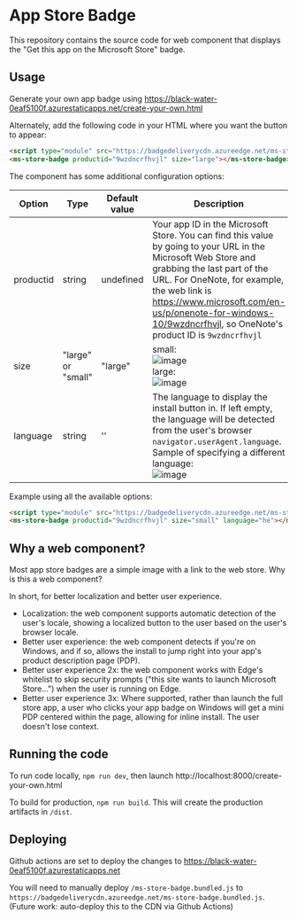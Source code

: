 # App Store Badge

This repository contains the source code for web component that displays the "Get this app on the Microsoft Store" badge.

## Usage

Generate your own app badge using https://black-water-0eaf5100f.azurestaticapps.net/create-your-own.html

Alternately, add the following code in your HTML where you want the button to appear:

```html
<script type="module" src="https://badgedeliverycdn.azureedge.net/ms-store-badge.bundled.js"></script>
<ms-store-badge productid="9wzdncrfhvjl" size="large"></ms-store-badge>
```

The component has some additional configuration options:

| Option         | Type     | Default value | Description |
|--------------|-----------|------------|------------|
| productid | string  | undefined | Your app ID in the Microsoft Store. You can find this value by going to your URL in the Microsoft Web Store and grabbing the last part of the URL. For OneNote, for example, the web link is https://www.microsoft.com/en-us/p/onenote-for-windows-10/9wzdncrfhvjl, so OneNote's product ID is `9wzdncrfhvjl` |
| size | "large" or "small"  | "large" | small:<br>![image](https://user-images.githubusercontent.com/312936/135373704-9e786838-d75e-4962-bcf1-255b88de67b5.png)<br>large:<br> ![image](https://user-images.githubusercontent.com/312936/135373726-0eda0945-7d6d-413d-8af4-70e812509cf5.png)  |
| language | string | '' | The language to display the install button in. If left empty, the language will be detected from the user's browser `navigator.userAgent.language`. <br>Sample of specifying a different language:<br>![image](https://user-images.githubusercontent.com/312936/135517471-707d855e-300e-4a5d-92ea-16fd3a55556d.png) |

Example using all the available options:

```html
<script type="module" src="https://badgedeliverycdn.azureedge.net/ms-store-badge.bundled.js"></script>
<ms-store-badge productid="9wzdncrfhvjl" size="small" language="he"></ms-store-badge>
```

## Why a web component?

Most app store badges are a simple image with a link to the web store. Why is this a web component?

In short, for better localization and better user experience.

- Localization: the web component supports automatic detection of the user's locale, showing a localized button to the user based on the user's browser locale.
- Better user experience: the web component detects if you're on Windows, and if so, allows the install to jump right into your app's product description page (PDP).
- Better user experience 2x: the web component works with Edge's whitelist to skip security prompts ("this site wants to launch Microsoft Store...") when the user is running on Edge.
- Better user experience 3x: Where supported, rather than launch the full store app, a user who clicks your app badge on Windows will get a mini PDP centered within the page, allowing for inline install. The user doesn't lose context.

## Running the code

To run code locally, `npm run dev`, then launch http://localhost:8000/create-your-own.html

To build for production, `npm run build`. This will create the production artifacts in `/dist`.

## Deploying

Github actions are set to deploy the changes to https://black-water-0eaf5100f.azurestaticapps.net

You will need to manually deploy `/ms-store-badge.bundled.js` to `https://badgedeliverycdn.azureedge.net/ms-store-badge.bundled.js`. (Future work: auto-deploy this to the CDN via Github Actions)
